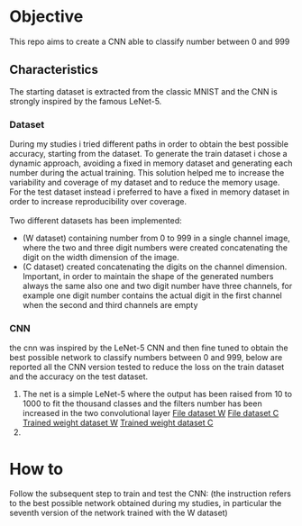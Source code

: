 # Objective
This repo aims to create a CNN able to classify number between 0 and 999 
## Characteristics
The starting dataset is extracted from the classic MNIST and the CNN is strongly inspired by the famous LeNet-5. </br>
### Dataset
During my studies i tried different paths in order to obtain the best possible accuracy, starting from the dataset.
To generate the train dataset i chose a dynamic approach, avoiding a fixed in memory dataset and generating each number during the actual training. 
This solution helped me to increase the variability and coverage of my dataset and to reduce the memory usage.
For the test dataset instead i preferred to have a fixed in memory dataset in order to increase reproducibility over coverage. </br></br>
Two different datasets has been implemented:
- (W dataset) containing number from 0 to 999 in a single channel image, where the two and three digit numbers were created 
concatenating the digit on the width dimension of the image.
- (C dataset) created concatenating the digits on the channel dimension. Important, in order to maintain the shape of the generated numbers always the same
also one and two digit number have three channels, for example one digit number contains the actual digit in the first channel when the second and third channels are empty
### CNN
the cnn was inspired by the LeNet-5 CNN and then fine tuned to obtain the best possible network to classify numbers between 0 and 999, 
below are reported all the CNN version tested to reduce the loss on the train dataset and the accuracy on the test dataset.
1. The net is a simple LeNet-5 where the output has been raised from 10 to 1000 to fit the thousand classes and the filters number has been increased in the two convolutional layer
   [File dataset W](https://github.com/LorenzoBacchini/DeepLearning-Project-Assignment/commit/65ed9b0dac1e311c5baf34936320f19169b06ea7)
   [File dataset C](https://github.com/LorenzoBacchini/DeepLearning-Project-Assignment/commit/704302f837fb01212c09397c1f48add911f81bc0)
   [Trained weight dataset W](./res/LeNet5W_1.pth)
   [Trained weight dataset C](./res/LeNet5W_1.pth)
2.  
# How to
Follow the subsequent step to train and test the CNN:
(the instruction refers to the best possible network obtained during my studies, in particular the seventh version of the network trained with the W dataset)
